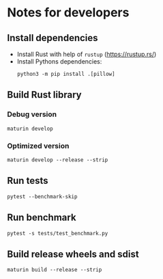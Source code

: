 # Notes for developers

## Install dependencies

- Install Rust with help of `rustup` (https://rustup.rs/)
- Install Pythons dependencies:
  ```shell
  python3 -m pip install .[pillow]
  ```

## Build Rust library

### Debug version

```shell
maturin develop
```

### Optimized version

```shell
maturin develop --release --strip
```

## Run tests

```shell
pytest --benchmark-skip
```

## Run benchmark

```shell
pytest -s tests/test_benchmark.py
```

## Build release wheels and sdist

```shell
maturin build --release --strip
```
